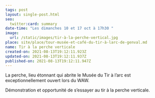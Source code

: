 ```yaml
---
tags: post
layout: single-post.html
seo:
  twitter:card: summary
date-time: "Les dimanches 10 et 17 oct à 17h30 "
image:
  url: /static/images/tir-à-la-perche-vertical.jpg
place: site/place/tour-musée-et-café-du-tir-à-larc-de-genval.md
name: Tir à la perche verticale
created-on: 2021-08-13T19:12:11.923Z
updated-on: 2021-08-13T19:12:11.937Z
published-on: 2021-08-13T19:12:11.947Z
---
```

<!--StartFragment-->

La perche, lieu étonnant qui abrite le Musée du Tir à l’arc est exceptionnellement ouvert lors du WAW.

Démonstration et opportunité de s’essayer au tir à la perche verticale. 



<!--EndFragment-->